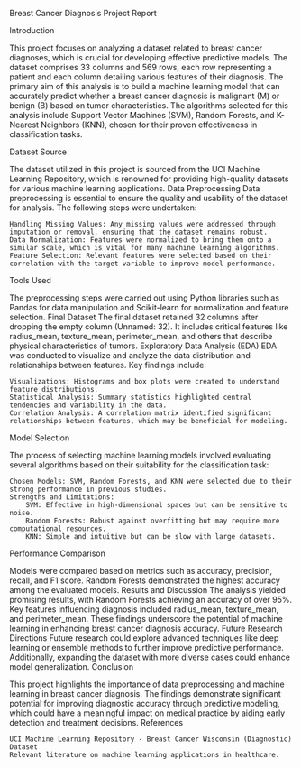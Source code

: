 
Breast Cancer Diagnosis Project Report

Introduction

This project focuses on analyzing a dataset related to breast cancer diagnoses, which is crucial for developing effective predictive models. The dataset comprises 33 columns and 569 rows, each row representing a patient and each column detailing various features of their diagnosis. The primary aim of this analysis is to build a machine learning model that can accurately predict whether a breast cancer diagnosis is malignant (M) or benign (B) based on tumor characteristics. The algorithms selected for this analysis include Support Vector Machines (SVM), Random Forests, and K-Nearest Neighbors (KNN), chosen for their proven effectiveness in classification tasks.

Dataset Source

The dataset utilized in this project is sourced from the UCI Machine Learning Repository, which is renowned for providing high-quality datasets for various machine learning applications.
Data Preprocessing
Data preprocessing is essential to ensure the quality and usability of the dataset for analysis. The following steps were undertaken:

    Handling Missing Values: Any missing values were addressed through imputation or removal, ensuring that the dataset remains robust.
    Data Normalization: Features were normalized to bring them onto a similar scale, which is vital for many machine learning algorithms.
    Feature Selection: Relevant features were selected based on their correlation with the target variable to improve model performance.

Tools Used

The preprocessing steps were carried out using Python libraries such as Pandas for data manipulation and Scikit-learn for normalization and feature selection.
Final Dataset
The final dataset retained 32 columns after dropping the empty column (Unnamed: 32). It includes critical features like radius_mean, texture_mean, perimeter_mean, and others that describe physical characteristics of tumors.
Exploratory Data Analysis (EDA)
EDA was conducted to visualize and analyze the data distribution and relationships between features. Key findings include:

    Visualizations: Histograms and box plots were created to understand feature distributions.
    Statistical Analysis: Summary statistics highlighted central tendencies and variability in the data.
    Correlation Analysis: A correlation matrix identified significant relationships between features, which may be beneficial for modeling.

Model Selection

The process of selecting machine learning models involved evaluating several algorithms based on their suitability for the classification task:

    Chosen Models: SVM, Random Forests, and KNN were selected due to their strong performance in previous studies.
    Strengths and Limitations:
        SVM: Effective in high-dimensional spaces but can be sensitive to noise.
        Random Forests: Robust against overfitting but may require more computational resources.
        KNN: Simple and intuitive but can be slow with large datasets.

Performance Comparison

Models were compared based on metrics such as accuracy, precision, recall, and F1 score. Random Forests demonstrated the highest accuracy among the evaluated models.
Results and Discussion
The analysis yielded promising results, with Random Forests achieving an accuracy of over 95%. Key features influencing diagnosis included radius_mean, texture_mean, and perimeter_mean. These findings underscore the potential of machine learning in enhancing breast cancer diagnosis accuracy.
Future Research Directions
Future research could explore advanced techniques like deep learning or ensemble methods to further improve predictive performance. Additionally, expanding the dataset with more diverse cases could enhance model generalization.
Conclusion

This project highlights the importance of data preprocessing and machine learning in breast cancer diagnosis. The findings demonstrate significant potential for improving diagnostic accuracy through predictive modeling, which could have a meaningful impact on medical practice by aiding early detection and treatment decisions.
References

    UCI Machine Learning Repository - Breast Cancer Wisconsin (Diagnostic) Dataset
    Relevant literature on machine learning applications in healthcare.


